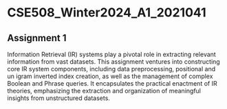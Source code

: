 # CSE508_Winter2024_A1_2021041

## Assignment 1
Information Retrieval (IR) systems play a pivotal role in extracting relevant
information from vast datasets. This assignment ventures into constructing
core IR system components, including data preprocessing, positional and un
igram inverted index creation, as well as the management of complex Boolean
and Phrase queries. It encapsulates the practical enactment of IR theories,
emphasizing the extraction and organization of meaningful insights from unstructured datasets.
